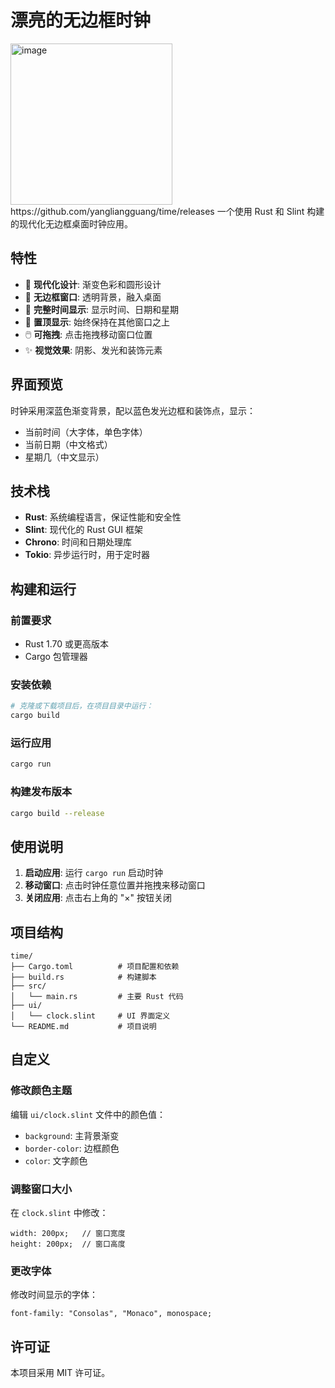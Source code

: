 # 漂亮的无边框时钟
<img width="259" height="258" alt="image" src="https://github.com/user-attachments/assets/74b771e5-e995-495c-a63a-32d2b840e929" />
https://github.com/yangliangguang/time/releases
一个使用 Rust 和 Slint 构建的现代化无边框桌面时钟应用。

## 特性

- 🎨 **现代化设计**: 渐变色彩和圆形设计
- 🚫 **无边框窗口**: 透明背景，融入桌面
- 📅 **完整时间显示**: 显示时间、日期和星期
- 🎯 **置顶显示**: 始终保持在其他窗口之上
- 🖱️ **可拖拽**: 点击拖拽移动窗口位置
- ✨ **视觉效果**: 阴影、发光和装饰元素

## 界面预览

时钟采用深蓝色渐变背景，配以蓝色发光边框和装饰点，显示：
- 当前时间（大字体，单色字体）
- 当前日期（中文格式）
- 星期几（中文显示）

## 技术栈

- **Rust**: 系统编程语言，保证性能和安全性
- **Slint**: 现代化的 Rust GUI 框架
- **Chrono**: 时间和日期处理库
- **Tokio**: 异步运行时，用于定时器

## 构建和运行

### 前置要求

- Rust 1.70 或更高版本
- Cargo 包管理器

### 安装依赖

```bash
# 克隆或下载项目后，在项目目录中运行：
cargo build
```

### 运行应用

```bash
cargo run
```

### 构建发布版本

```bash
cargo build --release
```

## 使用说明

1. **启动应用**: 运行 `cargo run` 启动时钟
2. **移动窗口**: 点击时钟任意位置并拖拽来移动窗口
3. **关闭应用**: 点击右上角的 "×" 按钮关闭

## 项目结构

```
time/
├── Cargo.toml          # 项目配置和依赖
├── build.rs            # 构建脚本
├── src/
│   └── main.rs         # 主要 Rust 代码
├── ui/
│   └── clock.slint     # UI 界面定义
└── README.md           # 项目说明
```

## 自定义

### 修改颜色主题

编辑 `ui/clock.slint` 文件中的颜色值：
- `background`: 主背景渐变
- `border-color`: 边框颜色
- `color`: 文字颜色

### 调整窗口大小

在 `clock.slint` 中修改：
```slint
width: 200px;   // 窗口宽度
height: 200px;  // 窗口高度
```

### 更改字体

修改时间显示的字体：
```slint
font-family: "Consolas", "Monaco", monospace;
```

## 许可证

本项目采用 MIT 许可证。

